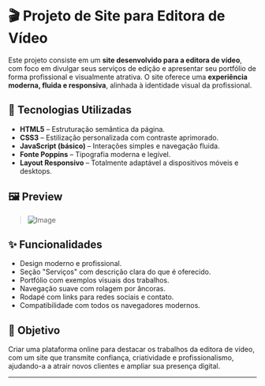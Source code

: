 # 🎬 Projeto de Site para Editora de Vídeo

Este projeto consiste em um **site desenvolvido para a editora de vídeo**, com foco em divulgar seus serviços de edição e apresentar seu portfólio de forma profissional e visualmente atrativa. O site oferece uma **experiência moderna, fluida e responsiva**, alinhada à identidade visual da profissional.

## 🚀 Tecnologias Utilizadas

- **HTML5** – Estruturação semântica da página.
- **CSS3** – Estilização personalizada com contraste aprimorado.
- **JavaScript (básico)** – Interações simples e navegação fluida.
- **Fonte Poppins** – Tipografia moderna e legível.
- **Layout Responsivo** – Totalmente adaptável a dispositivos móveis e desktops.

## 🖼️ Preview

> ![Image](https://github.com/user-attachments/assets/f09d9368-3dee-4adf-9615-cf15dda39e20)

## ✨ Funcionalidades

- Design moderno e profissional.
- Seção "Serviços" com descrição clara do que é oferecido.
- Portfólio com exemplos visuais dos trabalhos.
- Navegação suave com rolagem por âncoras.
- Rodapé com links para redes sociais e contato.
- Compatibilidade com todos os navegadores modernos.

## 🎯 Objetivo

Criar uma plataforma online para destacar os trabalhos da editora de vídeo, com um site que transmite confiança, criatividade e profissionalismo, ajudando-a a atrair novos clientes e ampliar sua presença digital.

---
